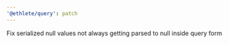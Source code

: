 ```yaml
---
'@ethlete/query': patch
---
```


Fix serialized null values not always getting parsed to null inside query form
